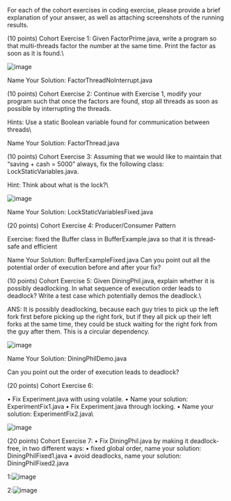 For each of the cohort exercises in coding exercise, please provide a brief explanation of your answer, as well as attaching screenshots of the running results.

(10 points) Cohort Exercise 1: Given FactorPrime.java, write a program so that multi-threads factor the number at the same time. Print the factor as soon as it is found.\

![image](photo_4_2023-06-26_23-05-03.jpg)

Name Your Solution: FactorThreadNoInterrupt.java

(10 points) Cohort Exercise 2: Continue with Exercise 1, modify your program such that once the factors are found, stop all threads as soon as possible by interrupting the threads. 

Hints: Use a static Boolean variable found for communication between threads\



Name Your Solution: FactorThread.java

(10 points) Cohort Exercise 3: Assuming that we would like to maintain that “saving + cash = 5000” always, fix the following class: LockStaticVariables.java.

Hint: Think about what is the lock?\

![image](photo_3_2023-06-26_23-05-03.jpg)

Name Your Solution: LockStaticVariablesFixed.java

(20 points) Cohort Exercise 4: Producer/Consumer Pattern

Exercise: fixed the Buffer class in BufferExample.java so that it is thread-safe and efficient

Name Your Solution: BufferExampleFixed.java Can you point out all the potential order of execution before and after your fix?

(10 points) Cohort Exercise 5: Given DiningPhil.java, explain whether it is possibly deadlocking. In what sequence of execution order leads to deadlock? Write a test case which potentially demos the deadlock.\

ANS: It is possibly deadlocking, because each guy tries to pick up the left fork first before picking up the right fork, but if they all pick up their left forks at the same time, they could be  stuck waiting for the right fork from the guy after them. This is a circular dependency.

![image](photo_2_2023-06-26_23-05-03.jpg)


Name Your Solution: DiningPhilDemo.java

Can you point out the order of execution leads to deadlock?

(20 points) Cohort Exercise 6:

• Fix Experiment.java with using volatile. • Name your solution: ExperimentFix1.java • Fix Experiment.java through locking. • Name your solution: ExperimentFix2.java\

![image](photo_6_2023-06-26_23-05-03.jpg)


(20 points) Cohort Exercise 7: • Fix DiningPhil.java by making it deadlock-free, in two different ways: • fixed global order, name your solution: DiningPhilFixed1.java • avoid deadlocks, name your solution: DiningPhilFixed2.java

1:![image](photo_5_2023-06-26_23-05-03.jpg)

2:![image](photo_1_2023-06-26_23-05-03.jpg)

